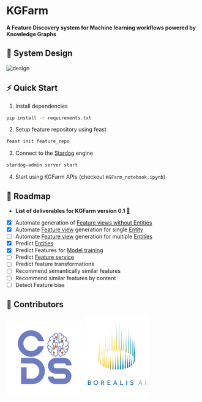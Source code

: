 # KGFarm
<b>A Feature Discovery system for Machine learning workflows powered by Knowledge Graphs</b>
## 📐 System Design
![design](https://user-images.githubusercontent.com/40717058/162835808-3f99b48f-78f6-44c8-a431-88a09da43d7c.png)

## ⚡ Quick Start
1. Install dependencies
```bash
pip install -r requirements.txt
```
2. Setup feature repository using feast
```bash
feast init feature_repo
```
3. Connect to the [Stardog](https://www.stardog.com/) engine
```bash
stardog-admin server start
```
4. Start using KGFarm APIs (checkout <code>KGFarm_notebook.ipynb</code>)

## 🚧 Roadmap
- <b>List of deliverables for KGFarm version 0.1</b> [🔗](https://docs.google.com/document/d/1z9n8v5FEOXx7q0pQAeHG6nAyvu21I7Zf3qq4WGkwS08/edit?usp=sharing)
* [X] Automate generation of [Feature views without Entities](https://docs.feast.dev/getting-started/concepts/feature-view#feature-views-without-entities)
* [X] Automate [Feature view](https://docs.feast.dev/getting-started/concepts/feature-view) generation for single [Entity](https://docs.feast.dev/v/v0.6-branch/user-guide/entities)
* [ ] Automate [Feature view](https://docs.feast.dev/getting-started/concepts/feature-view) generation for multiple [Entities](https://docs.feast.dev/v/v0.6-branch/user-guide/entities)
* [x] Predict [Entities](https://docs.feast.dev/v/v0.6-branch/user-guide/entities) 
* [x] Predict Features for [Model training](https://docs.feast.dev/getting-started/quickstart#step-4-generating-training-data)
* [ ] Predict [Feature service](https://docs.feast.dev/getting-started/concepts/feature-service)
* [ ] Predict feature transformations
* [ ] Recommend semantically similar features
* [ ] Recommend similar features by content
* [ ] Detect Feature bias

## 🦾 Contributors
<p float="left">
 
  <img src="helpers/graphics/CoDS.png" width="200"/> 

  <img src="helpers/graphics/borealisAI.png" width="170"/>
</p>